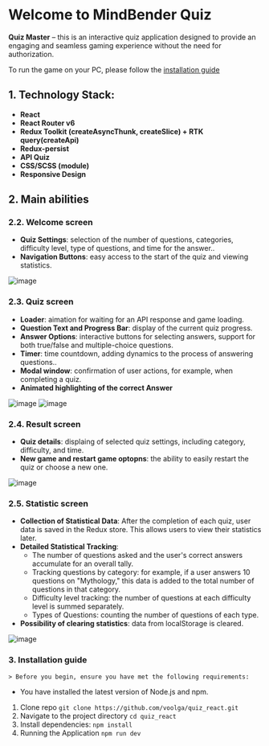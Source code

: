 # Welcome to MindBender Quiz

**Quiz Master** – this is an interactive quiz application designed to provide an engaging and seamless gaming experience without the need for authorization. 

To run the game on your PC, please follow the [installation guide](#3.-Installation-guide) 

## 1. Technology Stack:
- **React**
- **React Router v6**
- **Redux Toolkit (createAsyncThunk, createSlice) + RTK query(createApi)**
- **Redux-persist**
- **API Quiz**
- **CSS/SCSS (module)**
- **Responsive Design**

## 2. Main abilities

### 2.2. Welcome screen

- **Quiz Settings**: selection of the number of questions, categories, difficulty level, type of questions, and time for the answer.. 
- **Navigation Buttons**: easy access to the start of the quiz and viewing statistics.

![image](https://github.com/voolga/quiz_react/assets/88053873/a5f0355e-be80-4962-a3f8-3a4ad15669fe)

### 2.3. Quiz screen

- **Loader**: aimation for waiting for an API response and game loading.
- **Question Text and Progress Bar**: display of the current quiz progress.
- **Answer Options**: interactive buttons for selecting answers, support for both true/false and multiple-choice questions.
- **Timer**: time countdown, adding dynamics to the process of answering questions..
- **Modal window**: confirmation of user actions, for example, when completing a quiz.
- **Animated highlighting of the correct Answer**
  
![image](https://github.com/voolga/quiz_react/assets/88053873/e76270f0-8700-45a9-97bd-df67408139ab)
![image](https://github.com/voolga/quiz_react/assets/88053873/dec9d6a4-c476-4c75-a1f6-0ecd49574614)


### 2.4. Result screen 

- **Quiz details**: displaing of selected quiz settings, including category, difficulty, and time.
- **New game and restart game optopns**: the ability to easily restart the quiz or choose a new one.

![image](https://github.com/voolga/quiz_react/assets/88053873/fb18f33a-f33b-41d8-b00f-3cde274775a8)

### 2.5. Statistic screen

- **Collection of Statistical Data**: After the completion of each quiz, user data is saved in the Redux store. This allows users to view their statistics later.
- **Detailed Statistical Tracking**:
  - The number of questions asked and the user's correct answers accumulate for an overall tally.
  - Tracking questions by category: for example, if a user answers 10 questions on "Mythology," this data is added to the total number of questions in that category.
  - Difficulty level tracking: the number of questions at each difficulty level is summed separately.
  - Types of Questions: counting the number of questions of each type.
- **Possibility of clearing statistics**: data from localStorage is cleared.

 ![image](https://github.com/voolga/quiz_react/assets/88053873/518c07a7-c1b5-4321-bfa9-dabd50938f2d)

### 3. Installation guide

	> Before you begin, ensure you have met the following requirements:
- You have installed the latest version of Node.js and npm.

1. Clone repo
`git clone https://github.com/voolga/quiz_react.git`
2. Navigate to the project directory
`cd quiz_react`
3. Install dependencies:
`npm install`
4. Running the Application
`npm run dev`
